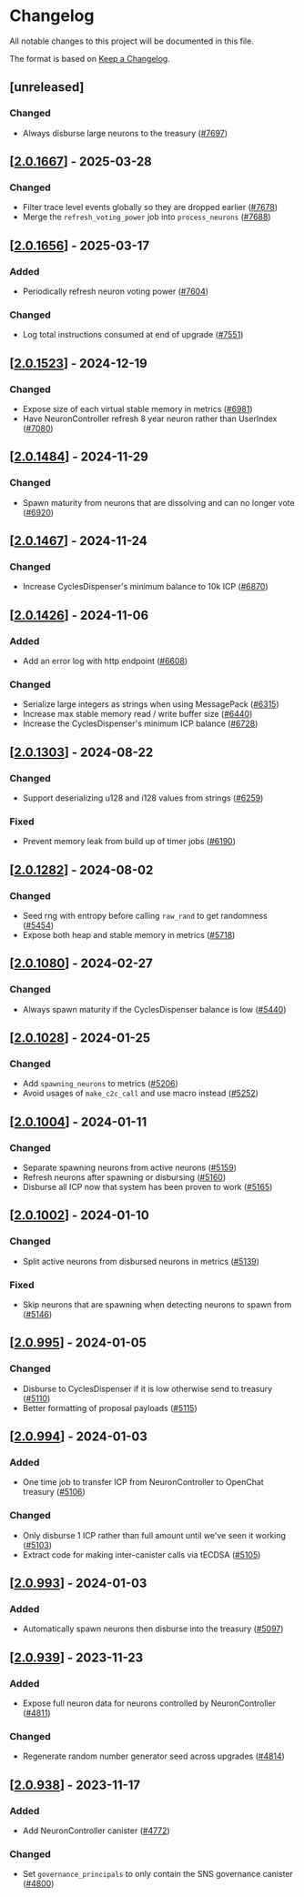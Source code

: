 # Changelog

All notable changes to this project will be documented in this file.

The format is based on [Keep a Changelog](https://keepachangelog.com/en/1.0.0/).

## [unreleased]

### Changed

- Always disburse large neurons to the treasury ([#7697](https://github.com/open-chat-labs/open-chat/pull/7697))

## [[2.0.1667](https://github.com/open-chat-labs/open-chat/releases/tag/v2.0.1667-neuron_controller)] - 2025-03-28

### Changed

- Filter trace level events globally so they are dropped earlier ([#7678](https://github.com/open-chat-labs/open-chat/pull/7678))
- Merge the `refresh_voting_power` job into `process_neurons` ([#7688](https://github.com/open-chat-labs/open-chat/pull/7688))

## [[2.0.1656](https://github.com/open-chat-labs/open-chat/releases/tag/v2.0.1656-neuron_controller)] - 2025-03-17

### Added

- Periodically refresh neuron voting power ([#7604](https://github.com/open-chat-labs/open-chat/pull/7604))

### Changed

- Log total instructions consumed at end of upgrade ([#7551](https://github.com/open-chat-labs/open-chat/pull/7551))

## [[2.0.1523](https://github.com/open-chat-labs/open-chat/releases/tag/v2.0.1523-neuron_controller)] - 2024-12-19

### Changed

- Expose size of each virtual stable memory in metrics ([#6981](https://github.com/open-chat-labs/open-chat/pull/6981))
- Have NeuronController refresh 8 year neuron rather than UserIndex ([#7080](https://github.com/open-chat-labs/open-chat/pull/7080))

## [[2.0.1484](https://github.com/open-chat-labs/open-chat/releases/tag/v2.0.1484-neuron_controller)] - 2024-11-29

### Changed

- Spawn maturity from neurons that are dissolving and can no longer vote ([#6920](https://github.com/open-chat-labs/open-chat/pull/6920))

## [[2.0.1467](https://github.com/open-chat-labs/open-chat/releases/tag/v2.0.1467-neuron_controller)] - 2024-11-24

### Changed

- Increase CyclesDispenser's minimum balance to 10k ICP ([#6870](https://github.com/open-chat-labs/open-chat/pull/6870))

## [[2.0.1426](https://github.com/open-chat-labs/open-chat/releases/tag/v2.0.1426-neuron_controller)] - 2024-11-06

### Added

- Add an error log with http endpoint ([#6608](https://github.com/open-chat-labs/open-chat/pull/6608))

### Changed

- Serialize large integers as strings when using MessagePack ([#6315](https://github.com/open-chat-labs/open-chat/pull/6315))
- Increase max stable memory read / write buffer size ([#6440](https://github.com/open-chat-labs/open-chat/pull/6440))
- Increase the CyclesDispenser's minimum ICP balance ([#6728](https://github.com/open-chat-labs/open-chat/pull/6728))

## [[2.0.1303](https://github.com/open-chat-labs/open-chat/releases/tag/v2.0.1303-neuron_controller)] - 2024-08-22

### Changed

- Support deserializing u128 and i128 values from strings ([#6259](https://github.com/open-chat-labs/open-chat/pull/6259))

### Fixed

- Prevent memory leak from build up of timer jobs ([#6190](https://github.com/open-chat-labs/open-chat/pull/6190))

## [[2.0.1282](https://github.com/open-chat-labs/open-chat/releases/tag/v2.0.1282-neuron_controller)] - 2024-08-02

### Changed

- Seed rng with entropy before calling `raw_rand` to get randomness ([#5454](https://github.com/open-chat-labs/open-chat/pull/5454))
- Expose both heap and stable memory in metrics ([#5718](https://github.com/open-chat-labs/open-chat/pull/5718))

## [[2.0.1080](https://github.com/open-chat-labs/open-chat/releases/tag/v2.0.1080-neuron_controller)] - 2024-02-27

### Changed

- Always spawn maturity if the CyclesDispenser balance is low ([#5440](https://github.com/open-chat-labs/open-chat/pull/5440))

## [[2.0.1028](https://github.com/open-chat-labs/open-chat/releases/tag/v2.0.1028-neuron_controller)] - 2024-01-25

### Changed

- Add `spawning_neurons` to metrics ([#5206](https://github.com/open-chat-labs/open-chat/pull/5206))
- Avoid usages of `make_c2c_call` and use macro instead ([#5252](https://github.com/open-chat-labs/open-chat/pull/5252))

## [[2.0.1004](https://github.com/open-chat-labs/open-chat/releases/tag/v2.0.1004-neuron_controller)] - 2024-01-11

### Changed

- Separate spawning neurons from active neurons ([#5159](https://github.com/open-chat-labs/open-chat/pull/5159))
- Refresh neurons after spawning or disbursing ([#5160](https://github.com/open-chat-labs/open-chat/pull/5160))
- Disburse all ICP now that system has been proven to work ([#5165](https://github.com/open-chat-labs/open-chat/pull/5165))

## [[2.0.1002](https://github.com/open-chat-labs/open-chat/releases/tag/v2.0.1002-neuron_controller)] - 2024-01-10

### Changed

- Split active neurons from disbursed neurons in metrics ([#5139](https://github.com/open-chat-labs/open-chat/pull/5139))

### Fixed

- Skip neurons that are spawning when detecting neurons to spawn from ([#5146](https://github.com/open-chat-labs/open-chat/pull/5146))

## [[2.0.995](https://github.com/open-chat-labs/open-chat/releases/tag/v2.0.995-neuron_controller)] - 2024-01-05

### Changed

- Disburse to CyclesDispenser if it is low otherwise send to treasury ([#5110](https://github.com/open-chat-labs/open-chat/pull/5110))
- Better formatting of proposal payloads ([#5115](https://github.com/open-chat-labs/open-chat/pull/5115))

## [[2.0.994](https://github.com/open-chat-labs/open-chat/releases/tag/v2.0.994-neuron_controller)] - 2024-01-03

### Added

- One time job to transfer ICP from NeuronController to OpenChat treasury ([#5106](https://github.com/open-chat-labs/open-chat/pull/5106))

### Changed

- Only disburse 1 ICP rather than full amount until we've seen it working ([#5103](https://github.com/open-chat-labs/open-chat/pull/5103))
- Extract code for making inter-canister calls via tECDSA ([#5105](https://github.com/open-chat-labs/open-chat/pull/5105))

## [[2.0.993](https://github.com/open-chat-labs/open-chat/releases/tag/v2.0.993-neuron_controller)] - 2024-01-03

### Added

- Automatically spawn neurons then disburse into the treasury ([#5097](https://github.com/open-chat-labs/open-chat/pull/5097))

## [[2.0.939](https://github.com/open-chat-labs/open-chat/releases/tag/v2.0.939-neuron_controller)] - 2023-11-23

### Added

- Expose full neuron data for neurons controlled by NeuronController ([#4811](https://github.com/open-chat-labs/open-chat/pull/4811))

### Changed

- Regenerate random number generator seed across upgrades ([#4814](https://github.com/open-chat-labs/open-chat/pull/4814))

## [[2.0.938](https://github.com/open-chat-labs/open-chat/releases/tag/v2.0.938-neuron_controller)] - 2023-11-17

### Added

- Add NeuronController canister ([#4772](https://github.com/open-chat-labs/open-chat/pull/4772))

### Changed

- Set `governance_principals` to only contain the SNS governance canister ([#4800](https://github.com/open-chat-labs/open-chat/pull/4800))

